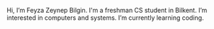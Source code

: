  Hi, I’m Feyza Zeynep Bilgin. I'm a freshman CS student in Bilkent. I’m interested in computers and systems. I’m currently learning coding.


